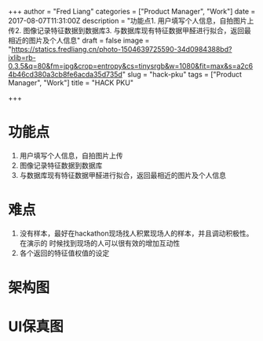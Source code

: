 +++
author = "Fred Liang"
categories = ["Product Manager", "Work"]
date = 2017-08-07T11:31:00Z
description = "功能点1. 用户填写个人信息，自拍图片上传2.  图像记录特征数据到数据库3.  与数据库现有特征数据甲醛进行拟合，返回最相近的图片及个人信息"
draft = false
image = "https://statics.fredliang.cn/photo-1504639725590-34d0984388bd?ixlib=rb-0.3.5&q=80&fm=jpg&crop=entropy&cs=tinysrgb&w=1080&fit=max&s=a2c64b46cd380a3cb8fe6acda35d735d"
slug = "hack-pku"
tags = ["Product Manager", "Work"]
title = "HACK PKU"

+++

# 功能点
1. 用户填写个人信息，自拍图片上传
2.  图像记录特征数据到数据库
3.  与数据库现有特征数据甲醛进行拟合，返回最相近的图片及个人信息

# 难点
1. 没有样本，最好在hackathon现场找人积累现场人的样本，并且调动积极性。在演示的 时候找到现场的人可以很有效的增加互动性
2.  各个返回的特征值权值的设定

# 架构图

# UI保真图

